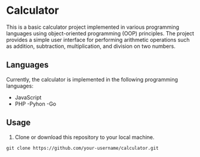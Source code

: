 # Calculator

This is a basic calculator project implemented in various programming languages using object-oriented programming (OOP) principles. The project provides a simple user interface for performing arithmetic operations such as addition, subtraction, multiplication, and division on two numbers.

## Languages

Currently, the calculator is implemented in the following programming languages:

- JavaScript
- PHP
-Pyhon
-Go

## Usage

1. Clone or download this repository to your local machine.

```shell
git clone https://github.com/your-username/calculator.git

